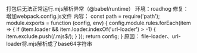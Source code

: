 打包后无法正常运行.mjs解析异常（@babel/runtime）
环境：roadhog 
修复：
增加webpack.config.js文件
内容：
const path = require('path');
module.exports = function (config, env) {
    config.module.rules.forEach(item => {
        if (item.loader && item.loader.indexOf('url-loader') > -1) {
          item.exclude.push(/\.mjs$/);
        }
    });
    return config;
}
原因： file-loader、url-loader将.mjs解析成了base64字符串
